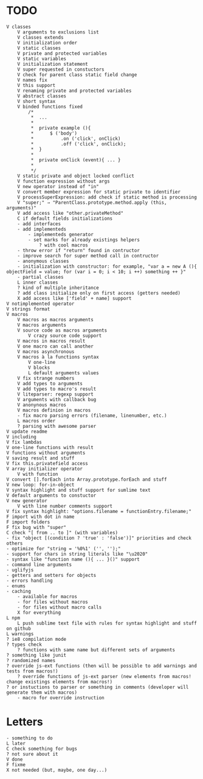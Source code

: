 # TODO
	V classes
		V arguments to exclusions list
		V classes extends
		V initialization order
		V static classes
		V private and protected variables
		V static variables
		V initialization statement
		V super requested in constuctors
		V check for parent class static field change
		V names fix
		V this support
		V renaming private and protected variables
		V abstract classes
		V short syntax
		V binded functions fixed 
			/*
			 * 	...
			 * 	
			 * 	private example (){
			 *		$ ('body')
			 * 			.on ('click', onClick)
			 * 			.off ('click', onClick);
			 * 	}
			 *
			 *	private onClick (event){ ... }
			 * 	
			 */
		V static private and object locked conflict
		V function expression without args
		V new operator instead of "in"
		V convert member expression for static private to identifier
		V processSuperExpression: add check if static method is processing
		V "super;" ⇒ "ParentClass.prototype.method.apply (this, arguments)"
		V add access like "other.privateMethod"
		C if default fields initializations
		- add interfaces
		- add implementeds
			- implementeds generator
			- set marks for already existings helpers
				? with cool macros
		- throw error if "return" found in contructor
		- improve search for super method call in contructor
		- anonymous classes
		- initialization with constructor: for example, "var a = new A (){ objectField = value; for (var i = 0; i < 10; i ++) something ++ }"
		- partial classes
		L inner classes
		? kind of multiple inheritance
		? add class initialize only on first access (getters needed)
		X add access like ['field' + name] support
	V notimplemented operator
	V strings format
	V macros
		V macros as macros arguments
		V macros arguments
		V source code as macros arguments
			V crazy source code support
		V macros in macros result
		V one macro can call another
		V macros asynchronous
		V macros à la functions syntax
			V one-line
			V blocks
			L default arguments values
		V fix strange numbers
		V add types to arguments
		V add types to macro's result
		V liteparser: regexp support
		V arguments with callback bug
		V anonynous macros
		V macros definion in macros
		- fix macro parsing errors (filename, linenumber, etc.)
		L macros order
		? parsing with awesome parser
	V update readme
	V including
	V fix lambdas
	V one-line functions with result
	V functions without arguments
	V saving result and stuff
	V fix this.privatefield access
	V array initializer operator
		V with function
	V convert [].forEach into Array.prototype.forEach and stuff
	V new loop: for-in-object
	V syntax highlight and stuff support for sumlime text
	V default arguments to constuctor
	V new generator 
		V with line number comments support
	V fix syntax highlight: "options.filename = functionEntry.filename;"
	F import with dot in name
	F import folders
	F fix bug with "super"
	С check "[ from .. to ]" (with variables)
	- fix "object [(condition ? 'true' : 'false')]" priorities and check others
	- optimize for "string = '%0%1' ('', '');"
	- support for chars in string literals like "\u2020"
	- syntax like "function name (){ ... }()" support
	- command line arguments
	- uglifyjs
	- getters and setters for objects
	- errors handling
	- enums
	- caching
		- available for macros
		- for files without macros
		- for files without macro calls
		X for everything
	L npm
		L push sublime text file with rules for syntax highlight and stuff on github
	L warnings
	? ie8 compilation mode
	? types check
		? functions with same name but different sets of arguments
	? something like junit
	? randomized names
	? override js-ext functions (then will be possible to add warnings and tests from macros!)
		? override functions of js-ext parser (new elements from macros! change existings elements from macros!)
	? or instuctions to parser or something in comments (developer will generate them with macros)
		- macro for override instruction

# Letters
	- something to do
	L later
	C check something for bugs
	? not sure about it
	V done
	F fixme
	X not needed (but, maybe, one day...)